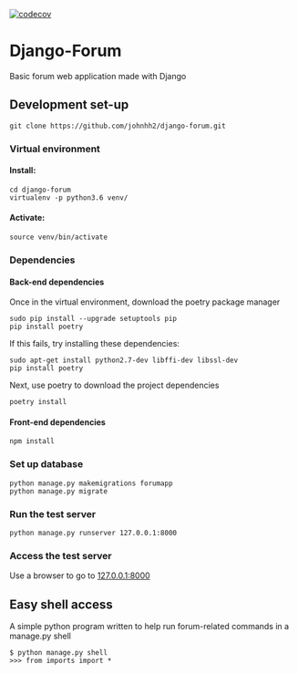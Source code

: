 [![codecov](https://codecov.io/gh/johnhh2/django-forum/branch/master/graph/badge.svg?token=14FUQY8A8E)](https://codecov.io/gh/johnhh2/django-forum)

# Django-Forum
Basic forum web application made with Django

## Development set-up
```
git clone https://github.com/johnhh2/django-forum.git
```

### Virtual environment

#### Install:
```
cd django-forum
virtualenv -p python3.6 venv/
```
#### Activate:
```
source venv/bin/activate
```

### Dependencies

#### Back-end dependencies
Once in the virtual environment, download the poetry package manager
```
sudo pip install --upgrade setuptools pip
pip install poetry
```
If this fails, try installing these dependencies:
```
sudo apt-get install python2.7-dev libffi-dev libssl-dev
pip install poetry
```
Next, use poetry to download the project dependencies
```
poetry install
```

#### Front-end dependencies
```
npm install
```
### Set up database
```
python manage.py makemigrations forumapp
python manage.py migrate
```

### Run the test server
```
python manage.py runserver 127.0.0.1:8000
```

### Access the test server
Use a browser to go to [127.0.0.1:8000](http://127.0.0.1:8000)

## Easy shell access
A simple python program written to help run forum-related commands in a manage.py shell
```
$ python manage.py shell
>>> from imports import *
```
